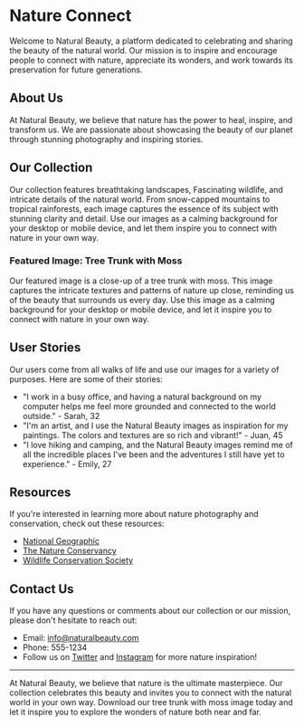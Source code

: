 <!--font:Dancing Script-->

# Nature Connect

Welcome to Natural Beauty, a platform dedicated to celebrating and sharing the beauty of the natural world. Our mission is to inspire and encourage people to connect with nature, appreciate its wonders, and work towards its preservation for future generations.

## About Us

At Natural Beauty, we believe that nature has the power to heal, inspire, and transform us. We are passionate about showcasing the beauty of our planet through stunning photography and inspiring stories.

## Our Collection

Our collection features breathtaking landscapes, Fas<wbr>ci<wbr>na<wbr>ting wildlife, and intricate details of the natural world. From snow-capped mountains to tropical rainforests, each image captures the essence of its subject with stunning clarity and detail. Use our images as a calming background for your desktop or mobile device, and let them inspire you to connect with nature in your own way.

### Featured Image: Tree Trunk with Moss

Our featured image is a close-up of a tree trunk with moss. This image captures the intricate textures and patterns of nature up close, reminding us of the beauty that surrounds us every day. Use this image as a calming background for your desktop or mobile device, and let it inspire you to connect with nature in your own way.

## User Stories

Our users come from all walks of life and use our images for a variety of purposes. Here are some of their stories:

-   "I work in a busy office, and having a natural background on my computer helps me feel more grounded and connected to the world outside." - Sarah, 32
-   "I'm an artist, and I use the Natural Beauty images as inspiration for my paintings. The colors and textures are so rich and vibrant!" - Juan, 45
-   "I love hiking and camping, and the Natural Beauty images remind me of all the incredible places I've been and the adventures I still have yet to experience." - Emily, 27

## Resources

If you're interested in learning more about nature photography and conservation, check out these resources:

-   [National Geographic](#)
-   [The Nature Conservancy](#)
-   [Wildlife Conservation Society](#)

## Contact Us

If you have any questions or comments about our collection or our mission, please don't hesitate to reach out:

-   Email: info@naturalbeauty.com
-   Phone: 555-1234
-   Follow us on [Twitter](#) and [Instagram](#) for more nature inspiration!

---

At Natural Beauty, we believe that nature is the ultimate masterpiece. Our collection celebrates this beauty and invites you to connect with the natural world in your own way. Download our tree trunk with moss image today and let it inspire you to explore the wonders of nature both near and far.

<!--

Write me content for website with wallpaper which alt text is:

"A close-up of a tree trunk with moss"

The name/title of the page should not be 1:1 copy of the alt text but rather a real content of the website which is using this wallpaper.

- Use markdown format
- Start with heading
- Heading should be short and concise
- The content should look like a real website
- The website should not be about the wallpaper, wallpaper is just a related background
- Heading should be contain work "wallpaper" or "background"
- Include real sections like references, contact, user stories, etc. use things relevant to the page purpose.
- Feel free to use structure like headings, bullets, numbering, blockquotes, paragraphs, horizontal lines, etc.
- You can use formatting like bold or _italic_
- You can include UTF-8 emojis
- Links should be only #hash anchors (and you can refer to the document itself)
- Do not include images


---


# Natural Beauty Wallpaper

Welcome to Natural Beauty, where we celebrate the wonders of nature through stunning photography and inspiring stories. Our wallpaper collection features breathtaking landscapes, Fas<wbr>ci<wbr>na<wbr>ting wildlife, and intricate details of the natural world.

## About Us
At Natural Beauty, we believe in the power of nature to heal, inspire, and transform us. Our mission is to share this beauty with the world and encourage others to protect and preserve our planet for future generations.

## Our Wallpaper Collection
Our wallpaper collection includes a wide range of images that showcase the diversity and majesty of nature. From snow-capped mountains to tropical rainforests, each image captures the essence of its subject with stunning clarity and detail.

### Featured Wallpaper: Tree Trunk with Moss
Our featured wallpaper is a close-up of a tree trunk with moss. This image captures the intricate textures and patterns of nature up close, reminding us of the beauty that surrounds us every day. Use this wallpaper as a calming background for your desktop or mobile device, and let it inspire you to connect with nature in your own way.

## User Stories
Our users come from all walks of life and use our wallpapers for a variety of purposes. Here are some of their stories:

- "I work in a busy office, and having a natural background on my computer helps me feel more grounded and connected to the world outside." - Sarah, 32
- "I'm an artist, and I use the Natural Beauty wallpapers as inspiration for my paintings. The colors and textures are so rich and vibrant!" - Juan, 45
- "I love hiking and camping, and the Natural Beauty wallpapers remind me of all the incredible places I've been and the adventures I still have yet to experience." - Emily, 27

## References
If you're interested in learning more about nature photography and conservation, check out these resources:

- [National Geographic](#)
- [The Nature Conservancy](#)
- [Wildlife Conservation Society](#)

## Contact Us
If you have any questions or comments about our wallpaper collection or our mission, please don't hesitate to reach out:

- Email: info@naturalbeauty.com
- Phone: 555-1234
- Follow us on [Twitter](#) and [Instagram](#) for more nature inspiration!

---

At Natural Beauty, we believe that nature is the ultimate work of art. Our wallpaper collection celebrates this beauty and invites you to connect with the natural world in your own way. Download our tree trunk with moss wallpaper today and let it inspire you to explore the wonders of nature both near and far.


---


Heading should not include word "wallpaper". The website should not be about the wallpaper itself, wallpaper is just a related background, rewrite whole content.


---


# Natural Beauty: Connecting You with the Wonders of Nature

Welcome to Natural Beauty, a platform dedicated to celebrating and sharing the beauty of the natural world. Our mission is to inspire and encourage people to connect with nature, appreciate its wonders, and work towards its preservation for future generations.

## About Us
At Natural Beauty, we believe that nature has the power to heal, inspire, and transform us. We are passionate about showcasing the beauty of our planet through stunning photography and inspiring stories.

## Our Collection
Our collection features breathtaking landscapes, Fas<wbr>ci<wbr>na<wbr>ting wildlife, and intricate details of the natural world. From snow-capped mountains to tropical rainforests, each image captures the essence of its subject with stunning clarity and detail. Use our images as a calming background for your desktop or mobile device, and let them inspire you to connect with nature in your own way.

### Featured Image: Tree Trunk with Moss
Our featured image is a close-up of a tree trunk with moss. This image captures the intricate textures and patterns of nature up close, reminding us of the beauty that surrounds us every day. Use this image as a calming background for your desktop or mobile device, and let it inspire you to connect with nature in your own way.

## User Stories
Our users come from all walks of life and use our images for a variety of purposes. Here are some of their stories:

- "I work in a busy office, and having a natural background on my computer helps me feel more grounded and connected to the world outside." - Sarah, 32
- "I'm an artist, and I use the Natural Beauty images as inspiration for my paintings. The colors and textures are so rich and vibrant!" - Juan, 45
- "I love hiking and camping, and the Natural Beauty images remind me of all the incredible places I've been and the adventures I still have yet to experience." - Emily, 27

## Resources
If you're interested in learning more about nature photography and conservation, check out these resources:

- [National Geographic](#)
- [The Nature Conservancy](#)
- [Wildlife Conservation Society](#)

## Contact Us
If you have any questions or comments about our collection or our mission, please don't hesitate to reach out:

- Email: info@naturalbeauty.com
- Phone: 555-1234
- Follow us on [Twitter](#) and [Instagram](#) for more nature inspiration!

---

At Natural Beauty, we believe that nature is the ultimate masterpiece. Our collection celebrates this beauty and invites you to connect with the natural world in your own way. Download our tree trunk with moss image today and let it inspire you to explore the wonders of nature both near and far.

-->
